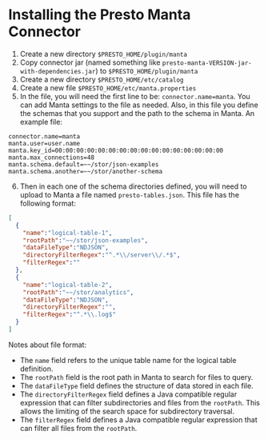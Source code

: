 # Installing the Presto Manta Connector

1. Create a new directory `$PRESTO_HOME/plugin/manta`
2. Copy connector jar (named something like `presto-manta-VERSION-jar-with-dependencies.jar`) to `$PRESTO_HOME/plugin/manta`  
3. Create a new directory `$PRESTO_HOME/etc/catalog`
4. Create a new file `$PRESTO_HOME/etc/manta.properties`
5. In the file, you will need the first line to be: `connector.name=manta`. You can 
   add Manta settings to the file as needed. Also, in this file you define the schemas 
   that you support and the path to the schema in Manta. An example file:
```
connector.name=manta
manta.user=user.name
manta.key_id=00:00:00:00:00:00:00:00:00:00:00:00:00:00:00:00
manta.max_connections=48
manta.schema.default=~~/stor/json-examples
manta.schema.another=~~/stor/another-schema
```
6. Then in each one of the schema directories defined, you will need to upload to 
   Manta a file named `presto-tables.json`. This file has the following format:
```json
[
  {
    "name":"logical-table-1",
    "rootPath":"~~/stor/json-examples",
    "dataFileType":"NDJSON",
    "directoryFilterRegex":"^.*\\/server\\/.*$",
    "filterRegex":""
  },
  {
    "name":"logical-table-2",
    "rootPath":"~~/stor/analytics",
    "dataFileType":"NDJSON",
    "directoryFilterRegex":"",
    "filterRegex":"^.*\\.log$"
  }
]
```

Notes about file format:

 * The `name` field refers to the unique table name for the logical table definition.
 * The `rootPath` field is the root path in Manta to search for files to query.
 * The `dataFileType` field defines the structure of data stored in each file.
 * The `directoryFilterRegex` field defines a Java compatible regular expression
   that can filter subdirectories and files from the `rootPath`. This allows the
   limiting of the search space for subdirectory traversal.
 * The `filterRegex` field defines a Java compatible regular expression that can
   filter all files from the `rootPath`. 
